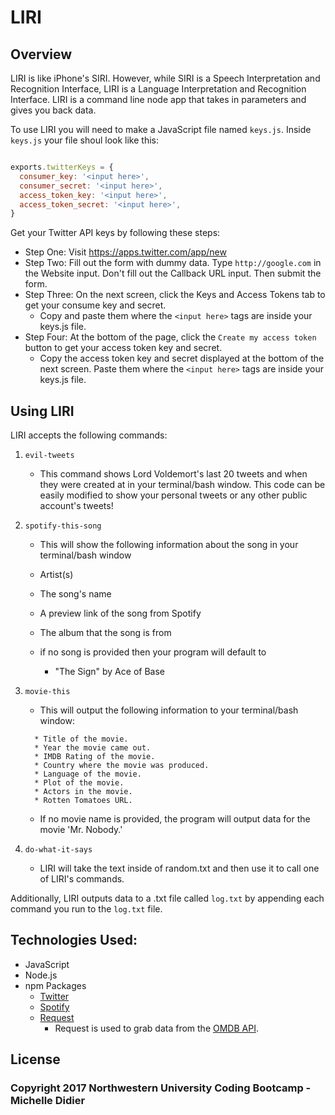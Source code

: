 # LIRI

## Overview

LIRI is like iPhone's SIRI. However, while SIRI is a Speech Interpretation and Recognition Interface, LIRI is a Language Interpretation and Recognition Interface. LIRI is a command line node app that takes in parameters and gives you back data.

To use LIRI you will need to make a JavaScript file named `keys.js`. Inside `keys.js` your file shoul look like this:

```JavaScript

exports.twitterKeys = {
  consumer_key: '<input here>',
  consumer_secret: '<input here>',
  access_token_key: '<input here>',
  access_token_secret: '<input here>',
}
```

Get your Twitter API keys by following these steps:

   * Step One: Visit <https://apps.twitter.com/app/new>
   * Step Two: Fill out the form with dummy data. Type `http://google.com` in the Website input. Don't fill out the Callback URL input. Then submit the form.
   * Step Three: On the next screen, click the Keys and Access Tokens tab to get your consume key and secret. 
     * Copy and paste them where the `<input here>` tags are inside your keys.js file.
   * Step Four: At the bottom of the page, click the `Create my access token` button to get your access token key and secret. 
     * Copy the access token key and secret displayed at the bottom of the next screen. Paste them where the `<input here>` tags are inside your keys.js file.

## Using LIRI

LIRI accepts the following commands:
1. `evil-tweets`
	* This command shows Lord Voldemort's last 20 tweets and when they were created at in your terminal/bash window. This code can be easily modified to show your personal tweets or any other public account's tweets!

2. `spotify-this-song`
	* This will show the following information about the song in your terminal/bash window
    * Artist(s)
    * The song's name
    * A preview link of the song from Spotify
    * The album that the song is from

   * if no song is provided then your program will default to
     * "The Sign" by Ace of Base

3. `movie-this`
	* This will output the following information to your terminal/bash window:

     ```
       * Title of the movie.
       * Year the movie came out.
       * IMDB Rating of the movie.
       * Country where the movie was produced.
       * Language of the movie.
       * Plot of the movie.
       * Actors in the movie.
       * Rotten Tomatoes URL.
     ```

   * If no movie name is provided, the program will output data for the movie 'Mr. Nobody.'

4. `do-what-it-says`
	* LIRI will take the text inside of random.txt and then use it to call one of LIRI's commands.

Additionally, LIRI outputs data to a .txt file called `log.txt` by appending each command you run to the `log.txt` file. 

## Technologies Used:

* JavaScript
* Node.js
* npm Packages
	* [Twitter](https://www.npmjs.com/package/twitter)
	* [Spotify](https://www.npmjs.com/package/spotify)
	* [Request](https://www.npmjs.com/package/request)
    	* Request is used to grab data from the [OMDB API](http://www.omdbapi.com).

## License

### Copyright 2017 Northwestern University Coding Bootcamp - Michelle Didier
